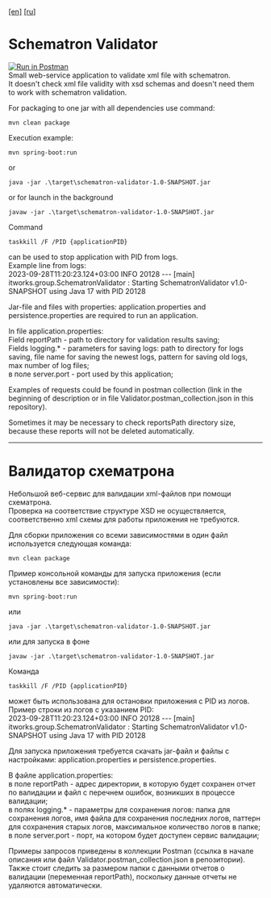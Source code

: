 [[en]](#schematron-validator) [[ru]](#валидатор-схематрона)
# Schematron Validator
[![Run in Postman](https://run.pstmn.io/button.svg)](https://god.gw.postman.com/run-collection/23609182-cada9b5b-1bd8-428b-8cbc-f6e263cb4228?action=collection%2Ffork&source=rip_markdown&collection-url=entityId%3D23609182-cada9b5b-1bd8-428b-8cbc-f6e263cb4228%26entityType%3Dcollection%26workspaceId%3D9d5a770d-f0b9-433a-877c-a8e36d7f46af) <br>
Small web-service application to validate xml file with schematron. <br>
It doesn't check xml file validity with xsd schemas and doesn't need them to work with schematron validation. <br>

For packaging to one jar with all dependencies use command:
``` 
mvn clean package
```

Execution example:
```
mvn spring-boot:run
```
or
```
java -jar .\target\schematron-validator-1.0-SNAPSHOT.jar
```
or for launch in the background
```
javaw -jar .\target\schematron-validator-1.0-SNAPSHOT.jar
```
Command 
```
taskkill /F /PID {applicationPID}
```
can be used to stop application with PID from logs. <br>
Example line from logs: <br>
2023-09-28T11:20:23.124+03:00  INFO 20128 --- [main] itworks.group.SchematronValidator        : Starting SchematronValidator v1.0-SNAPSHOT using Java 17 with PID 20128 <br>

Jar-file and files with properties: application.properties and persistence.properties are required to run an application. <br>

In file application.properties: <br>
Field reportPath - path to directory for validation results saving; <br>
Fields logging.* - parameters for saving logs: path to directory for logs saving, file name for saving the newest logs, pattern for saving old logs, max number of log files; <br>
в поле server.port - port used by this application; <br>

Examples of requests could be found in postman collection (link in the beginning of description or in file Validator.postman_collection.json in this repository). <br>

Sometimes it may be necessary to check reportsPath directory size, because these reports will not be deleted automatically. 

---

# Валидатор схематрона
Небольшой веб-сервис для валидации xml-файлов при помощи схематрона. <br>
Проверка на соответствие структуре XSD не осуществляется, соответственно xml схемы для работы приложения не требуются.  <br>

Для сборки приложения со всеми зависимостями в один файл используется следующая команда:
``` 
mvn clean package
```

Пример консольной команды для запуска приложения (если установлены все зависимости):
```
mvn spring-boot:run
```
или
```
java -jar .\target\schematron-validator-1.0-SNAPSHOT.jar
```
или для запуска в фоне
```
javaw -jar .\target\schematron-validator-1.0-SNAPSHOT.jar
```
Команда 
```
taskkill /F /PID {applicationPID}
```
может быть использована для остановки приложения с PID из логов. <br>
Пример строки из логов с указанием PID: <br>
2023-09-28T11:20:23.124+03:00  INFO 20128 --- [main] itworks.group.SchematronValidator        : Starting SchematronValidator v1.0-SNAPSHOT using Java 17 with PID 20128 <br>

Для запуска приложения требуется скачать jar-файл и файлы с настройками: application.properties и persistence.properties.

В файле application.properties: <br>
в поле reportPath - адрес директории, в которую будет сохранен отчет по валидации
и файл с перечнем ошибок, возникших в процессе валидации; <br>
в полях logging.* - параметры для сохранения логов: папка для сохранения логов, имя файла для сохранения последних логов, паттерн для сохранения старых логов, максимальное количество логов в папке; <br>
в поле server.port - порт, на котором будет доступен сервис валидации; <br>

Примеры запросов приведены в коллекции Postman (ссылка в начале описания или файл Validator.postman_collection.json в репозитории). <br>
Также стоит следить за размером папки с данными отчетов о валидации (переменная reportPath), поскольку данные отчеты не удаляются автоматически.
